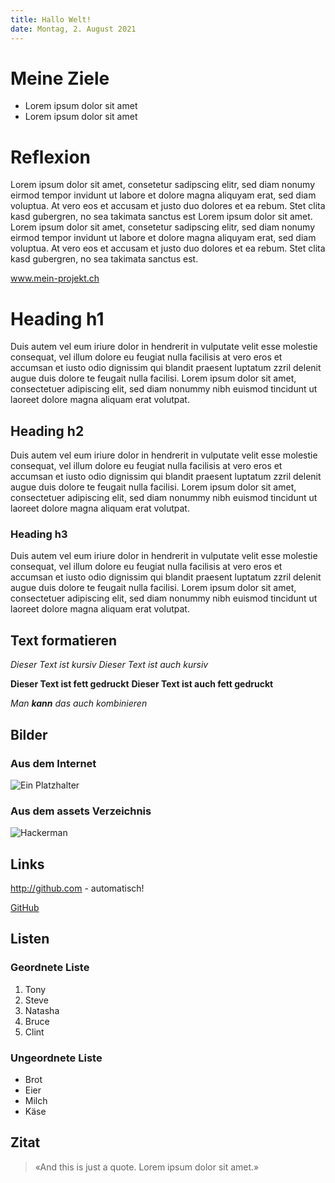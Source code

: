 ```yaml
---
title: Hallo Welt!
date: Montag, 2. August 2021
---
```


# Meine Ziele

- Lorem ipsum dolor sit amet
- Lorem ipsum dolor sit amet

# Reflexion

Lorem ipsum dolor sit amet, consetetur sadipscing elitr, sed diam nonumy eirmod tempor invidunt ut labore et dolore magna aliquyam erat, sed diam voluptua. At vero eos et accusam et justo duo dolores et ea rebum. Stet clita kasd gubergren, no sea takimata sanctus est Lorem ipsum dolor sit amet. Lorem ipsum dolor sit amet, consetetur sadipscing elitr, sed diam nonumy eirmod tempor invidunt ut labore et dolore magna aliquyam erat, sed diam voluptua. At vero eos et accusam et justo duo dolores et ea rebum. Stet clita kasd gubergren, no sea takimata sanctus est.

www.mein-projekt.ch

# Heading h1

Duis autem vel eum iriure dolor in hendrerit in vulputate velit esse molestie consequat, vel illum dolore eu feugiat nulla facilisis at vero eros et accumsan et iusto odio dignissim qui blandit praesent luptatum zzril delenit augue duis dolore te feugait nulla facilisi. Lorem ipsum dolor sit amet, consectetuer adipiscing elit, sed diam nonummy nibh euismod tincidunt ut laoreet dolore magna aliquam erat volutpat.

## Heading h2

Duis autem vel eum iriure dolor in hendrerit in vulputate velit esse molestie consequat, vel illum dolore eu feugiat nulla facilisis at vero eros et accumsan et iusto odio dignissim qui blandit praesent luptatum zzril delenit augue duis dolore te feugait nulla facilisi. Lorem ipsum dolor sit amet, consectetuer adipiscing elit, sed diam nonummy nibh euismod tincidunt ut laoreet dolore magna aliquam erat volutpat.

### Heading h3

Duis autem vel eum iriure dolor in hendrerit in vulputate velit esse molestie consequat, vel illum dolore eu feugiat nulla facilisis at vero eros et accumsan et iusto odio dignissim qui blandit praesent luptatum zzril delenit augue duis dolore te feugait nulla facilisi. Lorem ipsum dolor sit amet, consectetuer adipiscing elit, sed diam nonummy nibh euismod tincidunt ut laoreet dolore magna aliquam erat volutpat.

## Text formatieren

*Dieser Text ist kursiv*
_Dieser Text ist auch kursiv_

**Dieser Text ist fett gedruckt**
__Dieser Text ist auch fett gedruckt__

_Man **kann** das auch kombinieren_


## Bilder
### Aus dem Internet
![Ein Platzhalter](https://via.placeholder.com/800x200)
### Aus dem assets Verzeichnis
![Hackerman](assets/hackerman.jpg)

## Links

http://github.com - automatisch!

[GitHub](http://github.com)

## Listen

### Geordnete Liste
1. Tony
2. Steve
3. Natasha
4. Bruce
5. Clint

### Ungeordnete Liste
- Brot
- Eier
- Milch
- Käse

## Zitat
> «And this is just a quote. Lorem ipsum dolor sit amet.»
